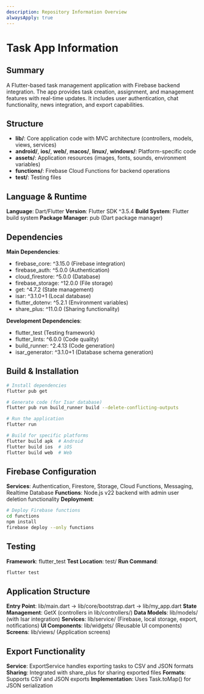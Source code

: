 ```yaml
---
description: Repository Information Overview
alwaysApply: true
---
```


# Task App Information

## Summary
A Flutter-based task management application with Firebase backend integration. The app provides task creation, assignment, and management features with real-time updates. It includes user authentication, chat functionality, news integration, and export capabilities.

## Structure
- **lib/**: Core application code with MVC architecture (controllers, models, views, services)
- **android/**, **ios/**, **web/**, **macos/**, **linux/**, **windows/**: Platform-specific code
- **assets/**: Application resources (images, fonts, sounds, environment variables)
- **functions/**: Firebase Cloud Functions for backend operations
- **test/**: Testing files

## Language & Runtime
**Language**: Dart/Flutter
**Version**: Flutter SDK ^3.5.4
**Build System**: Flutter build system
**Package Manager**: pub (Dart package manager)

## Dependencies
**Main Dependencies**:
- firebase_core: ^3.15.0 (Firebase integration)
- firebase_auth: ^5.0.0 (Authentication)
- cloud_firestore: ^5.0.0 (Database)
- firebase_storage: ^12.0.0 (File storage)
- get: ^4.7.2 (State management)
- isar: ^3.1.0+1 (Local database)
- flutter_dotenv: ^5.2.1 (Environment variables)
- share_plus: ^11.0.0 (Sharing functionality)

**Development Dependencies**:
- flutter_test (Testing framework)
- flutter_lints: ^6.0.0 (Code quality)
- build_runner: ^2.4.13 (Code generation)
- isar_generator: ^3.1.0+1 (Database schema generation)

## Build & Installation
```bash
# Install dependencies
flutter pub get

# Generate code (for Isar database)
flutter pub run build_runner build --delete-conflicting-outputs

# Run the application
flutter run

# Build for specific platforms
flutter build apk  # Android
flutter build ios  # iOS
flutter build web  # Web
```

## Firebase Configuration
**Services**: Authentication, Firestore, Storage, Cloud Functions, Messaging, Realtime Database
**Functions**: Node.js v22 backend with admin user deletion functionality
**Deployment**:
```bash
# Deploy Firebase functions
cd functions
npm install
firebase deploy --only functions
```

## Testing
**Framework**: flutter_test
**Test Location**: test/
**Run Command**:
```bash
flutter test
```

## Application Structure
**Entry Point**: lib/main.dart → lib/core/bootstrap.dart → lib/my_app.dart
**State Management**: GetX (controllers in lib/controllers/)
**Data Models**: lib/models/ (with Isar integration)
**Services**: lib/service/ (Firebase, local storage, export, notifications)
**UI Components**: lib/widgets/ (Reusable UI components)
**Screens**: lib/views/ (Application screens)

## Export Functionality
**Service**: ExportService handles exporting tasks to CSV and JSON formats
**Sharing**: Integrated with share_plus for sharing exported files
**Formats**: Supports CSV and JSON exports
**Implementation**: Uses Task.toMap() for JSON serialization
